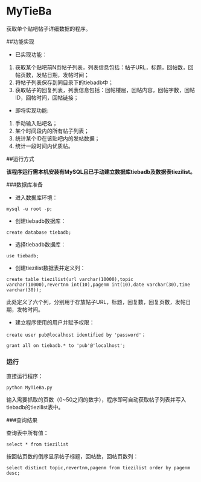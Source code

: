 # MyTieBa
获取单个贴吧帖子详细数据的程序。

##功能实现

+ 已实现功能：


1. 获取某个贴吧前N页帖子列表，列表信息包括：帖子URL，标题，回帖数，回帖页数，发帖日期，发帖时间；
2. 将帖子列表保存到同目录下的tiebadb中；
3. 获取帖子的回复列表，列表信息包括：回帖楼层，回帖内容，回帖字数，回帖ID，回帖时间，回帖链接；


+ 即将实现功能:


1. 手动输入贴吧名；
2. 某个时间段内的所有帖子列表；
3. 统计某个ID在该贴吧内的发帖数据；
4. 统计一段时间内优质帖。



##运行方式

**该程序运行需本机安装有MySQL且已手动建立数据库tiebadb及数据表tiezilist。**

###数据库准备

+ 进入数据库环境：

`mysql -u root -p;`

+ 创建tiebadb数据库：

`create database tiebadb;`

+ 选择tiebadb数据库：

`use tiebadb;`

+ 创建tiezilist数据表并定义列：

`create table tiezilist(url varchar(10000),topic varchar(10000),revertnm int(10),pagenm int(10),date varchar(30),time varchar(30));`

此处定义了六个列，分别用于存放帖子URL，标题，回复数，回复页数，发帖日期，发帖时间。

+ 建立程序使用的用户并赋予权限：

`create user pub@localhost identified by 'password'；`

`grant all on tiebadb.* to 'pub'@'localhost';`

### 运行

直接运行程序：

`python MyTieBa.py`

输入需要抓取的页数（0~50之间的数字），程序即可自动获取帖子列表并写入tiebadb的tiezilist表中。

###查询结果

查询表中所有值：

`select * from tiezilist`

按回帖页数的倒序显示帖子标题，回帖数，回帖页数列：

`select distinct topic,revertnm,pagenm from tiezilist order by pagenm desc;`





